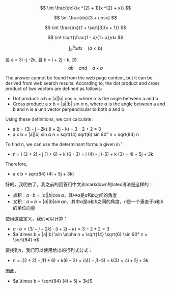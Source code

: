 $$
\int \frac{dx}{(x ^{2} + 1)(x ^{2} + x)}
$$

$$
\int \frac{dx}{3 + cosx}
$$

$$
\int \frac{dx}{1 + \sqrt[3]{x + 1}}
$$

$$
\int \sqrt{\frac{1 - x}{1+ x}}dx
$$

$$
\int ^{b} _{a} xdx \quad (a < b)
$$

设 a = 3i -j -2k, 且 b = i + 2j - k, 求:
$$
a \dot b \quad and \quad a \times b
$$

The answer cannot be found from the web page context, but it can be derived from web search results. According to, the dot product and cross product of two vectors are defined as follows:

- Dot product: a.b = |a||b| cos α, where α is the angle between a and b
- Cross product: a x b = |a||b| sin α n, where α is the angle between a and b and n is a unit vector perpendicular to both a and b

Using these definitions, we can calculate:

- a.b = (3i - j - 2k).(i + 2j - k) = 3 - 2 + 2 = 3
- a x b = |a||b| sin α n = sqrt(14) sqrt(6) sin 90° n = sqrt(84) n

To find n, we can use the determinant formula given in ¹:

- n = i (2 + 2) - j (1 + 6) + k (6 - 3) = i (4) - j (-5) + k (3) = 4i + 5j + 3k

Therefore,

- a x b = sqrt(84) (4i + 5j + 3k)

好的，我明白了。我之前的回答用中文和markdown的latex语法是这样的：

- 点积：$a \cdot b = |a||b| \cos \alpha$，其中$\alpha$是$a$和$b$之间的角度
- 叉积：$a \times b = |a||b| \sin \alpha n$，其中$\alpha$是$a$和$b$之间的角度，$n$是一个垂直于$a$和$b$的单位向量

使用这些定义，我们可以计算：

- $a \cdot b = (3i - j - 2k) \cdot (i + 2j - k) = 3 - 2 + 2 = 3$
- $a \times b = |a||b| \sin \alpha n = \sqrt{14} \sqrt{6} \sin 90° n = \sqrt{84} n$

要找到$n$，我们可以使用给出的行列式公式：

- $n = i (2 + 2) - j (1 + 6) + k (6 - 3) = i (4) - j (-5) + k (3) = 4i + 5j + 3k$

因此，

- $a \times b = \sqrt{84} (4i + 5j + 3k)$